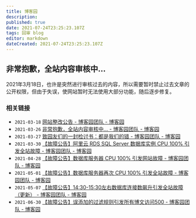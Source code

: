 ```yaml
---
title: 博客园
description: 
published: true
date: 2021-07-24T23:25:23.107Z
tags: 回审 blog
editor: markdown
dateCreated: 2021-07-24T23:25:23.107Z
---
```


## 非常抱歉，全站内容审核中...

2021年3月18日，也许是突然进行审核过去的内容，所以需要暂时禁止过去文章的公开权限，但由于失误，使网站暂时无法使用大部分功能，随后逐步修复。

### 相关链接

+ `2021-03-18` [网站整改公告 - 博客园团队 - 博客园](https://web.archive.org/web/20210429110425/https://www.cnblogs.com/cmt/p/14553189.html)
+ `2021-03-26` [非常抱歉，全站内容审核中... - 博客园团队 - 博客园](https://web.archive.org/web/20210621154817/https://www.cnblogs.com/cmt/p/14580194.html)
+ `2021-03-27` [致园友们的一封检讨书：都是我们的错 - 博客园团队 - 博客园](https://web.archive.org/web/20210616080702/https://www.cnblogs.com/cmt/p/14585828.html)
+ `2021-03-30` [【故障公告】阿里云 RDS SQL Server 数据库实例 CPU 100% 引发全站故障 - 博客园团队 - 博客园](https://web.archive.org/web/20210616080746mp_/https://www.cnblogs.com/cmt/p/14595262.html)
+ `2021-04-28` [【故障公告】数据库服务器 CPU 100% 引发网站故障 - 博客园团队 - 博客园](https://web.archive.org/web/20210724153623/https://www.cnblogs.com/cmt/p/14713510.html)
+ `2021-05-01` [【故障公告】数据库服务器再次 CPU 100% 引发全站故障 - 博客园团队 - 博客园](https://web.archive.org/web/20210724153550/https://www.cnblogs.com/cmt/p/14724749.html)
+ `2021-05-07` [【故障公告】14:30-15:30左右数据库连接数飙升引发全站故障（更新） - 博客园团队 - 博客园](https://web.archive.org/web/20210508232623/https://www.cnblogs.com/cmt/p/14741684.html)
+ `2021-06-30` [【故障公告】误添加的过滤规则引发所有博文访问500 - 博客园团队 - 博客园](https://web.archive.org/web/20210724153833/https://www.cnblogs.com/cmt/p/14956898.html)
